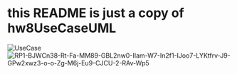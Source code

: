 # this README is just a copy of hw8UseCaseUML
<img src="https://i.ibb.co/wBTtjHm/UseCase.jpg" alt="UseCase">
<img src="https://i.ibb.co/NL1GLXh/RP1-BJWCn38-Rt-Fa-MM89-GBL2nw0-IIam-W7-In2f1-IJoo7-LYKtfrv-J9-GPw2xwz3-o-o-Zg-M6j-Eu9-CJCU-2-RAv-Wp5.png" alt="RP1-BJWCn38-Rt-Fa-MM89-GBL2nw0-IIam-W7-In2f1-IJoo7-LYKtfrv-J9-GPw2xwz3-o-o-Zg-M6j-Eu9-CJCU-2-RAv-Wp5">
